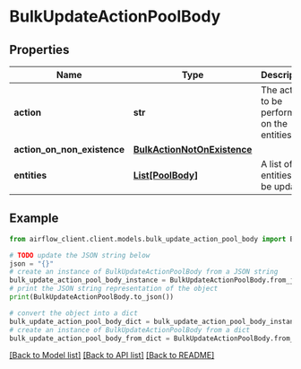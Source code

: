 # BulkUpdateActionPoolBody


## Properties

Name | Type | Description | Notes
------------ | ------------- | ------------- | -------------
**action** | **str** | The action to be performed on the entities. | 
**action_on_non_existence** | [**BulkActionNotOnExistence**](BulkActionNotOnExistence.md) |  | [optional] 
**entities** | [**List[PoolBody]**](PoolBody.md) | A list of entities to be updated. | 

## Example

```python
from airflow_client.client.models.bulk_update_action_pool_body import BulkUpdateActionPoolBody

# TODO update the JSON string below
json = "{}"
# create an instance of BulkUpdateActionPoolBody from a JSON string
bulk_update_action_pool_body_instance = BulkUpdateActionPoolBody.from_json(json)
# print the JSON string representation of the object
print(BulkUpdateActionPoolBody.to_json())

# convert the object into a dict
bulk_update_action_pool_body_dict = bulk_update_action_pool_body_instance.to_dict()
# create an instance of BulkUpdateActionPoolBody from a dict
bulk_update_action_pool_body_from_dict = BulkUpdateActionPoolBody.from_dict(bulk_update_action_pool_body_dict)
```
[[Back to Model list]](../README.md#documentation-for-models) [[Back to API list]](../README.md#documentation-for-api-endpoints) [[Back to README]](../README.md)


